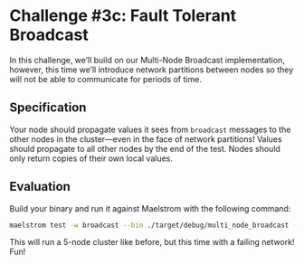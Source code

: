 # Challenge #3c: Fault Tolerant Broadcast

In this challenge, we’ll build on our Multi-Node Broadcast implementation,
however, this time we’ll introduce network partitions between nodes so they
will not be able to communicate for periods of time.

## Specification

Your node should propagate values it sees from `broadcast` messages to the other
nodes in the cluster—even in the face of network partitions! Values should
propagate to all other nodes by the end of the test. Nodes should only return
copies of their own local values.

## Evaluation

Build your binary and run it against Maelstrom with the following command:

```bash
maelstrom test -w broadcast --bin ./target/debug/multi_node_broadcast --node-count 5 --time-limit 20 --rate 10 --nemesis partition
```

This will run a 5-node cluster like before, but this time with a failing network! Fun!
